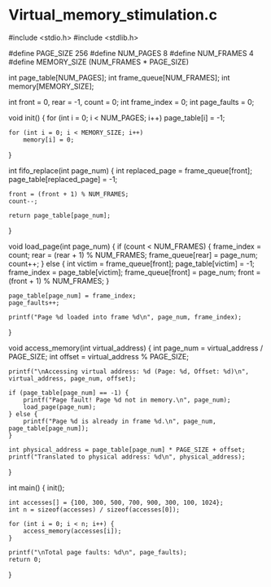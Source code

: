 # Virtual_memory_stimulation.c
#include <stdio.h>
#include <stdlib.h>

#define PAGE_SIZE 256
#define NUM_PAGES 8
#define NUM_FRAMES 4
#define MEMORY_SIZE (NUM_FRAMES * PAGE_SIZE)

int page_table[NUM_PAGES];
int frame_queue[NUM_FRAMES];
int memory[MEMORY_SIZE];

int front = 0, rear = -1, count = 0;
int frame_index = 0;
int page_faults = 0;

void init() {
    for (int i = 0; i < NUM_PAGES; i++)
        page_table[i] = -1;

    for (int i = 0; i < MEMORY_SIZE; i++)
        memory[i] = 0;
}

int fifo_replace(int page_num) {
    int replaced_page = frame_queue[front];
    page_table[replaced_page] = -1;

    front = (front + 1) % NUM_FRAMES;
    count--;

    return page_table[page_num];
}

void load_page(int page_num) {
    if (count < NUM_FRAMES) {
        frame_index = count;
        rear = (rear + 1) % NUM_FRAMES;
        frame_queue[rear] = page_num;
        count++;
    } else {
        int victim = frame_queue[front];
        page_table[victim] = -1;
        frame_index = page_table[victim];
        frame_queue[front] = page_num;
        front = (front + 1) % NUM_FRAMES;
    }

    page_table[page_num] = frame_index;
    page_faults++;

    printf("Page %d loaded into frame %d\n", page_num, frame_index);
}

void access_memory(int virtual_address) {
    int page_num = virtual_address / PAGE_SIZE;
    int offset = virtual_address % PAGE_SIZE;

    printf("\nAccessing virtual address: %d (Page: %d, Offset: %d)\n", virtual_address, page_num, offset);

    if (page_table[page_num] == -1) {
        printf("Page fault! Page %d not in memory.\n", page_num);
        load_page(page_num);
    } else {
        printf("Page %d is already in frame %d.\n", page_num, page_table[page_num]);
    }

    int physical_address = page_table[page_num] * PAGE_SIZE + offset;
    printf("Translated to physical address: %d\n", physical_address);
}

int main() {
    init();

    int accesses[] = {100, 300, 500, 700, 900, 300, 100, 1024};
    int n = sizeof(accesses) / sizeof(accesses[0]);

    for (int i = 0; i < n; i++) {
        access_memory(accesses[i]);
    }

    printf("\nTotal page faults: %d\n", page_faults);
    return 0;
}
